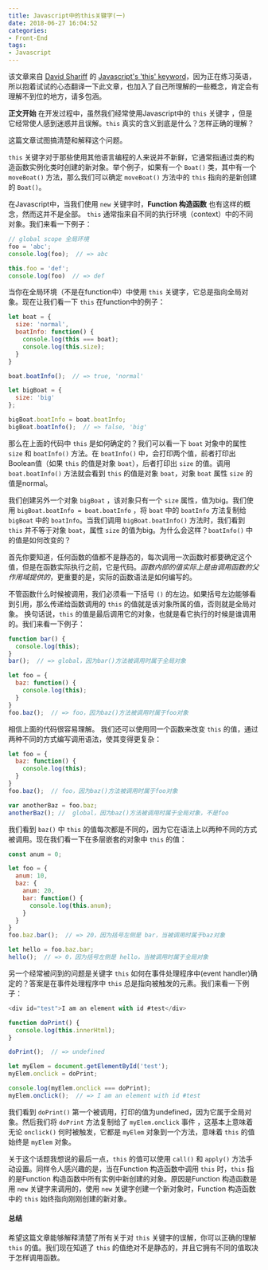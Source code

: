 ```yaml
---
title: Javascript中的this关键字(一)
date: 2018-06-27 16:04:52
categories:
- Front-End
tags: 
- Javascript
---
```

该文章来自 [David Shariff](http://davidshariff.com/) 的 [Javascript's 'this' keyword](http://davidshariff.com/blog/javascript-this-keyword/#first-article)，因为正在练习英语，所以抱着试试的心态翻译一下此文章，也加入了自己所理解的一些概念，肯定会有理解不到位的地方，请多包涵。

**正文开始**
在开发过程中，虽然我们经常使用Javascript中的 `this` 关键字 ，但是它经常使人感到迷惑并且误解。`this` 真实的含义到底是什么？怎样正确的理解？

这篇文章试图搞清楚和解释这个问题。

`this` 关键字对于那些使用其他语言编程的人来说并不新鲜，它通常指通过类的构造函数实例化类时创建的新对象。举个例子，如果有一个 `Boat()` 类，其中有一个 `moveBoat()` 方法，那么我们可以确定 `moveBoat()` 方法中的 `this` 指向的是新创建的 `Boat()`。

在Javascript中，当我们使用 `new` 关键字时，**Function 构造函数** 也有这样的概念，然而这并不是全部。 `this` 通常指来自不同的执行环境（context）中的不同对象。我们来看一下例子：
```Javascript
// global scope 全局环境
foo = 'abc';
console.log(foo);  // => abc

this.foo = 'def';
console.log(foo)  // => def
```
<!-- more -->
当你在全局环境（不是在function中）中使用 `this` 关键字，它总是指向全局对象。现在让我们看一下 `this` 在function中的例子：
```Javascript
let boat = {
  size: 'normal',
  boatInfo: function() {
    console.log(this === boat);
    console.log(this.size);
  }
}

boat.boatInfo();  // => true, 'normal'

let bigBoat = {
  size: 'big'
};

bigBoat.boatInfo = boat.boatInfo;
bigBoat.boatInfo();  // => false, 'big'
```
那么在上面的代码中 `this` 是如何确定的？我们可以看一下 `boat` 对象中的属性 `size` 和 `boatInfo()` 方法。在 `boatInfo()` 中，会打印两个值，前者打印出Boolean值（如果 `this` 的值是对象 `boat`），后者打印出 `size` 的值。调用 `boat.boatInfo()` 方法就会看到 `this` 的值是对象 `boat`，对象 `boat` 属性 `size` 的值是normal。

我们创建另外一个对象 `bigBoat` ，该对象只有一个 `size` 属性，值为big。我们使用 `bigBoat.boatInfo = boat.boatInfo` ，将 `boat` 中的 `boatInfo` 方法复制给 `bigBoat` 中的 `boatInfo`。当我们调用 `bigBoat.boatInfo()` 方法时，我们看到 `this` 并不等于对象 `boat`，属性 `size` 的值为big。为什么会这样？`boatInfo()` 中的值是如何改变的？

首先你要知道，任何函数的值都不是静态的，每次调用一次函数时都要确定这个值，但是在函数实际执行之前，它是代码。*函数内部的值实际上是由调用函数的父作用域提供的*，更重要的是，实际的函数语法是如何编写的。

不管函数什么时候被调用，我们必须看一下括号 `()` 的左边。如果括号左边能够看到引用，那么传递给函数调用的 `this` 的值就是该对象所属的值，否则就是全局对象。
换句话说，`this` 的值是最后调用它的对象，也就是看它执行的时候是谁调用的。我们来看一下例子：
```Javascript
function bar() {
  console.log(this);
}
bar();  // => global，因为bar()方法被调用时属于全局对象

let foo = {
  baz: function() {
    console.log(this);
  }
}
foo.baz();  // => foo，因为baz()方法被调用时属于foo对象
```
相信上面的代码很容易理解。
我们还可以使用同一个函数来改变 `this` 的值，通过两种不同的方式编写调用语法，使其变得更复杂：
```Javascript
let foo = {
  baz: function() {
    console.log(this);
  }
}
foo.baz();  // foo，因为baz()方法被调用时属于foo对象

var anotherBaz = foo.baz;
anotherBaz(); //  global，因为baz()方法被调用时属于全局对象，不是foo
```
我们看到 `baz()` 中 `this` 的值每次都是不同的，因为它在语法上以两种不同的方式被调用。现在我们看一下在多层嵌套的对象中 `this` 的值：
```Javascript
const anum = 0;

let foo = {
  anum: 10,
  baz: {
    anum: 20,
    bar: function() {
      console.log(this.anum);
    }
  }
}
foo.baz.bar();  // => 20，因为括号左侧是 bar，当被调用时属于baz对象

let hello = foo.baz.bar;
hello();  // => 0，因为括号左侧是 hello，当被调用时属于全局对象
```
另一个经常被问到的问题是关键字 `this` 如何在事件处理程序中(event handler)确定的？答案是在事件处理程序中 `this` 总是指向被触发的元素。我们来看一下例子：
```Javascript
<div id="test">I am an element with id #test</div>

function doPrint() {
  console.log(this.innerHtml);
}

doPrint();  // => undefined

let myElem = document.getElementById('test');
myElem.onclick = doPrint;

console.log(myElem.onclick === doPrint);
myElem.onclick();  // => I am an element with id #test
```
我们看到 `doPrint()` 第一个被调用，打印的值为undefined，因为它属于全局对象。然后我们将 `doPrint` 方法复制给了 `myElem.onclick` 事件 ，这基本上意味着无论 `onclick()` 何时被触发，它都是 `myElem` 对象到一个方法，意味着 `this` 的值始终是 `myElem` 对象。

关于这个话题我想说的最后一点，`this` 的值可以使用 `call()` 和 `apply()` 方法手动设置。同样令人感兴趣的是，当在Function 构造函数中调用 `this` 时，`this` 指的是Function 构造函数中所有实例中新创建的对象。原因是Function 构造函数是用 `new` 关键字来调用的，使用 `new` 关键字创建一个新对象时，Function 构造函数中的 `this` 始终指向刚刚创建的新对象。

#### 总结
希望这篇文章能够解释清楚了所有关于对 `this` 关键字的误解，你可以正确的理解 `this` 的值。我们现在知道了 `this` 的值绝对不是静态的，并且它拥有不同的值取决于怎样调用函数。